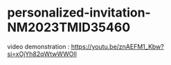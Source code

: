 # personalized-invitation-NM2023TMID35460    

video  demonstration    :   https://youtu.be/znAEFM1_Kbw?si=xOjYh82qWtwWWOll
